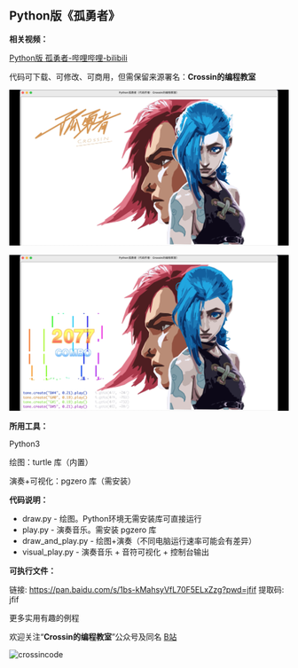 ## Python版《孤勇者》

**相关视频：**

[Python版 孤勇者-哔哩哔哩-bilibili](https://www.bilibili.com/video/BV1yY41177bH/)

代码可下载、可修改、可商用，但需保留来源署名：**Crossin的编程教室**

![](效果图.png)

![](效果图2.png)

**所用工具：**

Python3 

绘图：turtle 库（内置）

演奏+可视化：pgzero 库（需安装）

**代码说明：**

- draw.py - 绘图。Python环境无需安装库可直接运行
- play.py - 演奏音乐。需安装 pgzero 库
- draw_and_play.py - 绘图+演奏（不同电脑运行速率可能会有差异）
- visual_play.py - 演奏音乐 + 音符可视化 + 控制台输出

**可执行文件：**

链接: https://pan.baidu.com/s/1bs-kMahsyVfL70F5ELxZzg?pwd=jfif 提取码: jfif 

更多实用有趣的例程

欢迎关注“**Crossin的编程教室**”公众号及同名 [B站](https://space.bilibili.com/17095888)

![crossincode](../crossin-logo.png)
